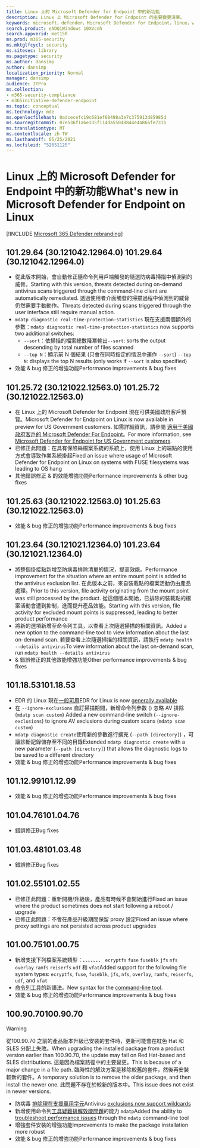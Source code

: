 ```yaml
---
title: Linux 上的 Microsoft Defender for Endpoint 中的新功能
description: Linux 上 Microsoft Defender for Endpoint 的主要變更清單。
keywords: microsoft，defender，Microsoft Defender for Endpoint，linux，whatsnew，release
search.product: eADQiWindows 10XVcnh
search.appverid: met150
ms.prod: m365-security
ms.mktglfcycl: security
ms.sitesec: library
ms.pagetype: security
ms.author: dansimp
author: dansimp
localization_priority: Normal
manager: dansimp
audience: ITPro
ms.collection:
- m365-security-compliance
- m365initiative-defender-endpoint
ms.topic: conceptual
ms.technology: mde
ms.openlocfilehash: 0adcecefc19c681ef68498a3e7c375913d85985d
ms.sourcegitcommit: 07e536f1a6e335f114da55048844e4a866fe731b
ms.translationtype: MT
ms.contentlocale: zh-TW
ms.lasthandoff: 05/25/2021
ms.locfileid: "52651125"
---
```

# <a name="whats-new-in-microsoft-defender-for-endpoint-on-linux"></a><span data-ttu-id="6b1d5-104">Linux 上的 Microsoft Defender for Endpoint 中的新功能</span><span class="sxs-lookup"><span data-stu-id="6b1d5-104">What's new in Microsoft Defender for Endpoint on Linux</span></span>

[!INCLUDE [Microsoft 365 Defender rebranding](../../includes/microsoft-defender.md)]

## <a name="1012964-30121042129640"></a><span data-ttu-id="6b1d5-105">101.29.64 (30.121042.12964.0) </span><span class="sxs-lookup"><span data-stu-id="6b1d5-105">101.29.64 (30.121042.12964.0)</span></span>

- <span data-ttu-id="6b1d5-106">從此版本開始，會自動修正隨命令列用戶端觸發的隨選防病毒掃描中偵測到的威脅。</span><span class="sxs-lookup"><span data-stu-id="6b1d5-106">Starting with this version, threats detected during on-demand antivirus scans triggered through the command-line client are automatically remediated.</span></span> <span data-ttu-id="6b1d5-107">透過使用者介面觸發的掃描過程中偵測到的威脅仍然需要手動動作。</span><span class="sxs-lookup"><span data-stu-id="6b1d5-107">Threats detected during scans triggered through the user interface still require manual action.</span></span>
- <span data-ttu-id="6b1d5-108">`mdatp diagnostic real-time-protection-statistics` 現在支援兩個額外的參數：</span><span class="sxs-lookup"><span data-stu-id="6b1d5-108">`mdatp diagnostic real-time-protection-statistics` now supports two additional switches:</span></span>
  - <span data-ttu-id="6b1d5-109">`--sort`：依掃描的檔案總數降冪輸出</span><span class="sxs-lookup"><span data-stu-id="6b1d5-109">`--sort`: sorts the output descending by total number of files scanned</span></span>
  - <span data-ttu-id="6b1d5-110">`--top N`：顯示前 N 個結果 (只會在同時指定的情況中運作 `--sort`) </span><span class="sxs-lookup"><span data-stu-id="6b1d5-110">`--top N`: displays the top N results (only works if `--sort` is also specified)</span></span>
- <span data-ttu-id="6b1d5-111">效能 & bug 修正的增強功能</span><span class="sxs-lookup"><span data-stu-id="6b1d5-111">Performance improvements & bug fixes</span></span>

## <a name="1012572-30121022125630"></a><span data-ttu-id="6b1d5-112">101.25.72 (30.121022.12563.0) </span><span class="sxs-lookup"><span data-stu-id="6b1d5-112">101.25.72 (30.121022.12563.0)</span></span>

- <span data-ttu-id="6b1d5-113">在 Linux 上的 Microsoft Defender for Endpoint 現在可供美國政府客戶預覽。</span><span class="sxs-lookup"><span data-stu-id="6b1d5-113">Microsoft Defender for Endpoint on Linux is now available in preview for US Government customers.</span></span> <span data-ttu-id="6b1d5-114">如需詳細資訊，請參閱 [適用于美國政府客戶的 Microsoft Defender For Endpoint](gov.md)。</span><span class="sxs-lookup"><span data-stu-id="6b1d5-114">For more information, see [Microsoft Defender for Endpoint for US Government customers](gov.md).</span></span>
- <span data-ttu-id="6b1d5-115">已修正此問題：在具有保險絲檔案系統的系統上，使用 Linux 上的端點的使用方式會導致作業系統掛起</span><span class="sxs-lookup"><span data-stu-id="6b1d5-115">Fixed an issue where usage of Microsoft Defender for Endpoint on Linux on systems with FUSE filesystems was leading to OS hang</span></span>
- <span data-ttu-id="6b1d5-116">其他錯誤修正 & 的效能增強功能</span><span class="sxs-lookup"><span data-stu-id="6b1d5-116">Performance improvements & other bug fixes</span></span>

## <a name="1012563-30121022125630"></a><span data-ttu-id="6b1d5-117">101.25.63 (30.121022.12563.0) </span><span class="sxs-lookup"><span data-stu-id="6b1d5-117">101.25.63 (30.121022.12563.0)</span></span>

- <span data-ttu-id="6b1d5-118">效能 & bug 修正的增強功能</span><span class="sxs-lookup"><span data-stu-id="6b1d5-118">Performance improvements & bug fixes</span></span>

## <a name="1012364-30121021123640"></a><span data-ttu-id="6b1d5-119">101.23.64 (30.121021.12364.0) </span><span class="sxs-lookup"><span data-stu-id="6b1d5-119">101.23.64 (30.121021.12364.0)</span></span>

- <span data-ttu-id="6b1d5-120">將整個掛接點新增至防病毒排除清單的情況，提高效能。</span><span class="sxs-lookup"><span data-stu-id="6b1d5-120">Performance improvement for the situation where an entire mount point is added to the antivirus exclusion list.</span></span> <span data-ttu-id="6b1d5-121">在此版本之前，來自裝載點的檔案活動仍由產品處理。</span><span class="sxs-lookup"><span data-stu-id="6b1d5-121">Prior to this version, file activity originating from the mount point was still processed by the product.</span></span> <span data-ttu-id="6b1d5-122">從這個版本開始，已排除的裝載點的檔案活動會遭到抑制，進而提升產品效能。</span><span class="sxs-lookup"><span data-stu-id="6b1d5-122">Starting with this version, file activity for excluded mount points is suppressed, leading to better product performance</span></span>
- <span data-ttu-id="6b1d5-123">將新的選項新增至命令列工具，以查看上次隨選掃描的相關資訊。</span><span class="sxs-lookup"><span data-stu-id="6b1d5-123">Added a new option to the command-line tool to view information about the last on-demand scan.</span></span> <span data-ttu-id="6b1d5-124">若要查看上次隨選掃描的相關資訊，請執行 `mdatp health --details antivirus`</span><span class="sxs-lookup"><span data-stu-id="6b1d5-124">To view information about the last on-demand scan, run `mdatp health --details antivirus`</span></span>
- <span data-ttu-id="6b1d5-125">& 錯誤修正的其他效能增強功能</span><span class="sxs-lookup"><span data-stu-id="6b1d5-125">Other performance improvements & bug fixes</span></span>

## <a name="1011853"></a><span data-ttu-id="6b1d5-126">101.18.53</span><span class="sxs-lookup"><span data-stu-id="6b1d5-126">101.18.53</span></span>

- <span data-ttu-id="6b1d5-127">EDR 的 Linux 現在[一般可用](https://techcommunity.microsoft.com/t5/microsoft-defender-for-endpoint/edr-for-linux-is-now-is-generally-available/ba-p/2048539)</span><span class="sxs-lookup"><span data-stu-id="6b1d5-127">EDR for Linux is now [generally available](https://techcommunity.microsoft.com/t5/microsoft-defender-for-endpoint/edr-for-linux-is-now-is-generally-available/ba-p/2048539)</span></span>
- <span data-ttu-id="6b1d5-128">在 `--ignore-exclusions` 自訂掃描期間，新增命令列參數 () 忽略 AV 排除 (`mdatp scan custom`) </span><span class="sxs-lookup"><span data-stu-id="6b1d5-128">Added a new command-line switch (`--ignore-exclusions`) to ignore AV exclusions during custom scans (`mdatp scan custom`)</span></span>
- <span data-ttu-id="6b1d5-129">`mdatp diagnostic create`使用新的參數進行擴充 (`--path [directory]`) ，可讓診斷記錄儲存至不同的目錄</span><span class="sxs-lookup"><span data-stu-id="6b1d5-129">Extended `mdatp diagnostic create` with a new parameter (`--path [directory]`) that allows the diagnostic logs to be saved to a different directory</span></span>
- <span data-ttu-id="6b1d5-130">效能 & bug 修正的增強功能</span><span class="sxs-lookup"><span data-stu-id="6b1d5-130">Performance improvements & bug fixes</span></span>

## <a name="1011299"></a><span data-ttu-id="6b1d5-131">101.12.99</span><span class="sxs-lookup"><span data-stu-id="6b1d5-131">101.12.99</span></span>

- <span data-ttu-id="6b1d5-132">效能 & bug 修正的增強功能</span><span class="sxs-lookup"><span data-stu-id="6b1d5-132">Performance improvements & bug fixes</span></span>

## <a name="1010476"></a><span data-ttu-id="6b1d5-133">101.04.76</span><span class="sxs-lookup"><span data-stu-id="6b1d5-133">101.04.76</span></span>

- <span data-ttu-id="6b1d5-134">錯誤修正</span><span class="sxs-lookup"><span data-stu-id="6b1d5-134">Bug fixes</span></span>

## <a name="1010348"></a><span data-ttu-id="6b1d5-135">101.03.48</span><span class="sxs-lookup"><span data-stu-id="6b1d5-135">101.03.48</span></span>

- <span data-ttu-id="6b1d5-136">錯誤修正</span><span class="sxs-lookup"><span data-stu-id="6b1d5-136">Bug fixes</span></span>

## <a name="1010255"></a><span data-ttu-id="6b1d5-137">101.02.55</span><span class="sxs-lookup"><span data-stu-id="6b1d5-137">101.02.55</span></span>

- <span data-ttu-id="6b1d5-138">已修正此問題：重新開機/升級後，產品有時候不會開始進行</span><span class="sxs-lookup"><span data-stu-id="6b1d5-138">Fixed an issue where the product sometimes does not start following a reboot / upgrade</span></span>
- <span data-ttu-id="6b1d5-139">已修正此問題：不會在產品升級期間保留 proxy 設定</span><span class="sxs-lookup"><span data-stu-id="6b1d5-139">Fixed an issue where proxy settings are not persisted across product upgrades</span></span>

## <a name="1010075"></a><span data-ttu-id="6b1d5-140">101.00.75</span><span class="sxs-lookup"><span data-stu-id="6b1d5-140">101.00.75</span></span>

- <span data-ttu-id="6b1d5-141">新增支援下列檔案系統類型：、、、、、、、 `ecryptfs` `fuse` `fuseblk` `jfs` `nfs` `overlay` `ramfs` `reiserfs` `udf` 和 `vfat`</span><span class="sxs-lookup"><span data-stu-id="6b1d5-141">Added support for the following file system types: `ecryptfs`, `fuse`, `fuseblk`, `jfs`, `nfs`, `overlay`, `ramfs`, `reiserfs`, `udf`, and `vfat`</span></span>
- <span data-ttu-id="6b1d5-142">[命令列工具](linux-resources.md#configure-from-the-command-line)的新語法。</span><span class="sxs-lookup"><span data-stu-id="6b1d5-142">New syntax for the [command-line tool](linux-resources.md#configure-from-the-command-line).</span></span>
- <span data-ttu-id="6b1d5-143">效能 & bug 修正的增強功能</span><span class="sxs-lookup"><span data-stu-id="6b1d5-143">Performance improvements & bug fixes</span></span>

## <a name="1009070"></a><span data-ttu-id="6b1d5-144">100.90.70</span><span class="sxs-lookup"><span data-stu-id="6b1d5-144">100.90.70</span></span>

> [!WARNING]
> <span data-ttu-id="6b1d5-145">從100.90.70 之前的產品版本升級已安裝的套件時，更新可能會在紅色 Hat 和 SLES 分配上失敗。</span><span class="sxs-lookup"><span data-stu-id="6b1d5-145">When upgrading the installed package from a product version earlier than 100.90.70, the update may fail on Red Hat-based and SLES distributions.</span></span> <span data-ttu-id="6b1d5-146">這是因為檔案路徑中的主要變更。</span><span class="sxs-lookup"><span data-stu-id="6b1d5-146">This is because of a major change in a file path.</span></span> <span data-ttu-id="6b1d5-147">臨時性的解決方案是移除較舊的套件，然後再安裝較新的套件。</span><span class="sxs-lookup"><span data-stu-id="6b1d5-147">A temporary solution is to remove the older package, and then install the newer one.</span></span> <span data-ttu-id="6b1d5-148">此問題不存在於較新的版本中。</span><span class="sxs-lookup"><span data-stu-id="6b1d5-148">This issue does not exist in newer versions.</span></span>

- <span data-ttu-id="6b1d5-149">防病毒 [排除現在支援萬用字元](linux-exclusions.md#supported-exclusion-types)</span><span class="sxs-lookup"><span data-stu-id="6b1d5-149">Antivirus [exclusions now support wildcards](linux-exclusions.md#supported-exclusion-types)</span></span>
- <span data-ttu-id="6b1d5-150">新增使用命令列[工具疑難排解效能問題](linux-support-perf.md)的能力 `mdatp`</span><span class="sxs-lookup"><span data-stu-id="6b1d5-150">Added the ability to [troubleshoot performance issues](linux-support-perf.md) through the `mdatp` command-line tool</span></span>
- <span data-ttu-id="6b1d5-151">增強套件安裝的增強功能</span><span class="sxs-lookup"><span data-stu-id="6b1d5-151">Improvements to make the package installation more robust</span></span>
- <span data-ttu-id="6b1d5-152">效能 & bug 修正的增強功能</span><span class="sxs-lookup"><span data-stu-id="6b1d5-152">Performance improvements & bug fixes</span></span>
